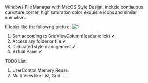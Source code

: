 Windows File Manager with MacOS Style Design, include continuous curvature corner, high saturation color, exquisite icons and similar animation.

It looks like the following picture:
![1](https://github.com/clzoc/WinFinder/assets/62627722/d5555e8c-093c-4362-9257-bc20b767abf0)


1. Sort according to GridViewColumnHeader (click) ✔
2. Access any folder or file ✔
3. Dedicated style management ✔
4. Virtual Panel ✔

TODO List:
  1. UserControl Memory Reuse.
  2. Multi View like List, Grid ......
